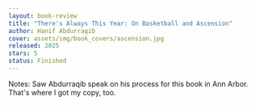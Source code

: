 ```yaml
---
layout: book-review
title: "There's Always This Year: On Basketball and Ascension"
author: Hanif Abdurraqib
cover: assets/img/book_covers/ascension.jpg
released: 2025
stars: 5
status: Finished
---
```

Notes: Saw Abdurraqib speak on his process for this book in Ann Arbor. That's where I got my copy, too.


